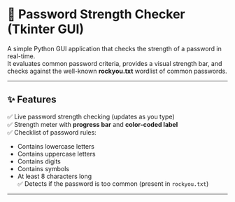 # 🔐 Password Strength Checker (Tkinter GUI)

A simple Python GUI application that checks the strength of a password in real-time.  
It evaluates common password criteria, provides a visual strength bar, and checks against the well-known **rockyou.txt** wordlist of common passwords.

---

## ✨ Features
✅ Live password strength checking (updates as you type)  
✅ Strength meter with **progress bar** and **color-coded label**  
✅ Checklist of password rules:
  - Contains lowercase letters  
  - Contains uppercase letters  
  - Contains digits  
  - Contains symbols  
  - At least 8 characters long  
✅ Detects if the password is too common (present in `rockyou.txt`)  

---
